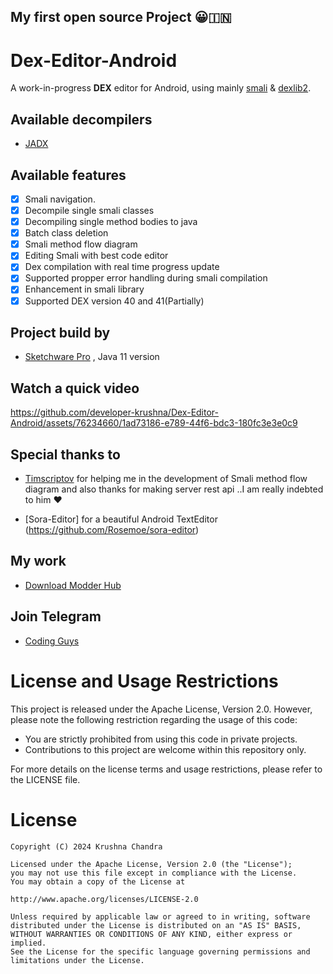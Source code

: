 ## My first open source Project 😀🇮🇳
# Dex-Editor-Android
A work-in-progress **DEX** editor for Android, using mainly [smali](https://github.com/google/smali) & [dexlib2](https://github.com/google/smali/tree/main/dexlib2).
## Available decompilers
- [JADX](https://github.com/skylot/jadx)

## Available features 
- [x] Smali navigation.
- [x] Decompile single smali classes 
- [x] Decompiling single method bodies to java
- [x] Batch class deletion
- [x] Smali method flow diagram
- [x] Editing Smali with best code editor 
- [x] Dex compilation with real time progress update
- [x] Supported propper error handling during smali compilation 
- [x] Enhancement in smali library 
- [x] Supported DEX version 40 and 41(Partially)
## Project build by 
- [Sketchware Pro](https://github.com/Sketchware-Pro/Sketchware-Pro) , Java 11 version
## Watch a quick video
https://github.com/developer-krushna/Dex-Editor-Android/assets/76234660/1ad73186-e789-44f6-bdc3-180fc3e3e0c9
## Special thanks to
- [Timscriptov](https://github.com/timscriptov) for helping me in the development of Smali method flow diagram and also thanks for making server rest api ..I am really indebted to him ♥️

- [Sora-Editor] for a beautiful Android TextEditor (https://github.com/Rosemoe/sora-editor)
## My work
- [Download Modder Hub](https://modder-hub.blogspot.com)

## Join Telegram
- [Coding Guys](https://t.me/coding_guys)
  
# License and Usage Restrictions

This project is released under the Apache License, Version 2.0. However, please note the following restriction regarding the usage of this code:

- You are strictly prohibited from using this code in private projects.
- Contributions to this project are welcome within this repository only.

For more details on the license terms and usage restrictions, please refer to the LICENSE file.

# License
    Copyright (C) 2024 Krushna Chandra

    Licensed under the Apache License, Version 2.0 (the "License");
    you may not use this file except in compliance with the License.
    You may obtain a copy of the License at

    http://www.apache.org/licenses/LICENSE-2.0

    Unless required by applicable law or agreed to in writing, software
    distributed under the License is distributed on an "AS IS" BASIS,
    WITHOUT WARRANTIES OR CONDITIONS OF ANY KIND, either express or implied.
    See the License for the specific language governing permissions and
    limitations under the License.
